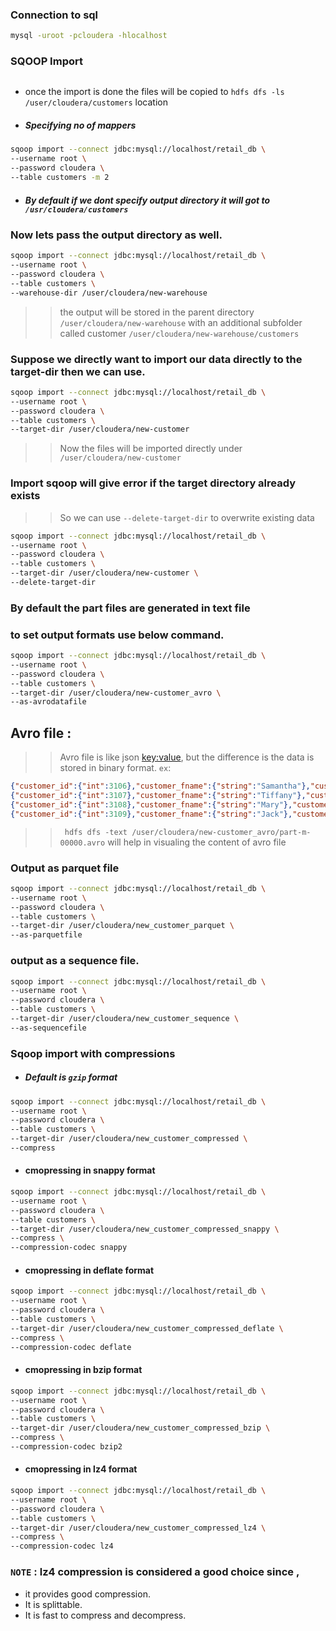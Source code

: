 ### Connection to sql
```bash
mysql -uroot -pcloudera -hlocalhost
```
### SQOOP Import
```bash

```
* once the import is done the files will be
copied to `hdfs dfs -ls /user/cloudera/customers`
  location
    
* ##### Specifying no of mappers
```bash
sqoop import --connect jdbc:mysql://localhost/retail_db \
--username root \
--password cloudera \
--table customers -m 2
```
* ##### By default if we dont specify output directory it will got to `/usr/cloudera/customers`
### Now lets pass the output directory as well.
```bash
sqoop import --connect jdbc:mysql://localhost/retail_db \
--username root \
--password cloudera \
--table customers \
--warehouse-dir /user/cloudera/new-warehouse
```
>> the output will be stored in the parent directory `/user/cloudera/new-warehouse` with an additional
>  subfolder called customer `/user/cloudera/new-warehouse/customers`


### Suppose we directly want to import our data directly to the target-dir then we can use.
```bash
sqoop import --connect jdbc:mysql://localhost/retail_db \
--username root \
--password cloudera \
--table customers \
--target-dir /user/cloudera/new-customer
```
>> Now the files will be imported directly under `/user/cloudera/new-customer`

### Import sqoop will give error if the target directory already exists 
>> So we can use `--delete-target-dir` to overwrite existing data

```bash
sqoop import --connect jdbc:mysql://localhost/retail_db \
--username root \
--password cloudera \
--table customers \
--target-dir /user/cloudera/new-customer \
--delete-target-dir
```
### By default the part files are generated in text file
### to set output formats use below command.
```bash
sqoop import --connect jdbc:mysql://localhost/retail_db \
--username root \
--password cloudera \
--table customers \
--target-dir /user/cloudera/new-customer_avro \
--as-avrodatafile
```
## Avro file  :
>> Avro file is like json <key:value>, but the difference is the data is stored in binary format.
`ex`:
```json
{"customer_id":{"int":3106},"customer_fname":{"string":"Samantha"},"customer_lname":{"string":"Smith"},"customer_email":{"string":"XXXXXXXXX"},"customer_password":{"string":"XXXXXXXXX"},"customer_street":{"string":"355 Cozy Square"},"customer_city":{"string":"Las Cruces"},"customer_state":{"string":"NM"},"customer_zipcode":{"string":"88005"}}
{"customer_id":{"int":3107},"customer_fname":{"string":"Tiffany"},"customer_lname":{"string":"Estes"},"customer_email":{"string":"XXXXXXXXX"},"customer_password":{"string":"XXXXXXXXX"},"customer_street":{"string":"5182 Cotton Heath"},"customer_city":{"string":"Caguas"},"customer_state":{"string":"PR"},"customer_zipcode":{"string":"00725"}}
{"customer_id":{"int":3108},"customer_fname":{"string":"Mary"},"customer_lname":{"string":"Smith"},"customer_email":{"string":"XXXXXXXXX"},"customer_password":{"string":"XXXXXXXXX"},"customer_street":{"string":"577 Rustic Nectar Row"},"customer_city":{"string":"Houston"},"customer_state":{"string":"TX"},"customer_zipcode":{"string":"77083"}}
{"customer_id":{"int":3109},"customer_fname":{"string":"Jack"},"customer_lname":{"string":"James"},"customer_email":{"string":"XXXXXXXXX"},"customer_password":{"string":"XXXXXXXXX"},"customer_street":{"string":"5876 Burning Mall "},"customer_city":{"string":"Fort Worth"},"customer_state":{"string":"TX"},"customer_zipcode":{"string":"76133"}}

```
>>  ` hdfs dfs -text /user/cloudera/new-customer_avro/part-m-00000.avro`
will help in visualing the content of avro file

### Output as parquet file

```bash
sqoop import --connect jdbc:mysql://localhost/retail_db \
--username root \
--password cloudera \
--table customers \
--target-dir /user/cloudera/new_customer_parquet \
--as-parquetfile
```

### output as a sequence file.
```bash
sqoop import --connect jdbc:mysql://localhost/retail_db \
--username root \
--password cloudera \
--table customers \
--target-dir /user/cloudera/new_customer_sequence \
--as-sequencefile
```
### Sqoop import with compressions
* ##### Default is `gzip` format
```bash
sqoop import --connect jdbc:mysql://localhost/retail_db \
--username root \
--password cloudera \
--table customers \
--target-dir /user/cloudera/new_customer_compressed \
--compress
```
* #### cmopressing in snappy format
```bash
sqoop import --connect jdbc:mysql://localhost/retail_db \
--username root \
--password cloudera \
--table customers \
--target-dir /user/cloudera/new_customer_compressed_snappy \
--compress \
--compression-codec snappy
```
* #### cmopressing in deflate format
```bash
sqoop import --connect jdbc:mysql://localhost/retail_db \
--username root \
--password cloudera \
--table customers \
--target-dir /user/cloudera/new_customer_compressed_deflate \
--compress \
--compression-codec deflate
```
* #### cmopressing in bzip format
```bash
sqoop import --connect jdbc:mysql://localhost/retail_db \
--username root \
--password cloudera \
--table customers \
--target-dir /user/cloudera/new_customer_compressed_bzip \
--compress \
--compression-codec bzip2
```

* #### cmopressing in lz4 format
```bash
sqoop import --connect jdbc:mysql://localhost/retail_db \
--username root \
--password cloudera \
--table customers \
--target-dir /user/cloudera/new_customer_compressed_lz4 \
--compress \
--compression-codec lz4
```
### `NOTE` : lz4 compression is considered a good choice since ,
* it provides good compression.
* It is splittable.
* It is fast to compress and decompress.
